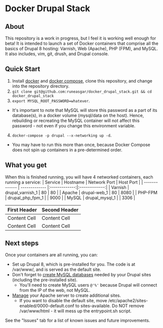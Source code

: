 # Docker Drupal Stack

## About
This repository is a work in progress, but I feel it is working well enough for beta! It is intended to launch a set of Docker containers that comprise all the basics of Drupal 8 hosting: Varnish, Web (Apache), PHP (FPM), and MySQL. It also includes, vim, git, drush, and Drupal console.

## Quick Start
1. Install [docker](https://docs.docker.com/engine/installation/) and [docker compose](https://docs.docker.com/compose/install/), clone this repository, and change into the repository directory.
2. `git clone git@github.com:runeasgar/docker_drupal_stack.git && cd docker_drupal_stack`
3. `export MYSQL_ROOT_PASSWORD=whatever`.
  * It's important to note that MySQL will store this password as a part of its database(s), in a docker volume (mysql/data on the host). Hence, rebuilding or recreating the MySQL container will not affect this password - not even if you change this environment variable.
4. `docker-compose -p drupal --x-networking up -d`.
  * You may have to run this more than once, because Docker Compose does not spin up containers in a pre-determined order.

## What you get
When this is finished running, you will have 4 networked containers, each running a service: 
| Service | Hostname | Network Port | Host Port |
| ------------- | ------------- |:-------------:|:-------------:|
| Varnish | drupal_varnish_1 | 80 | 80 |
| Apache | drupal-web_1 | 80 | 8080 |
| PHP-FPM | drupal_php_fpm_1 | | 9000 |
| MySQL | drupal_mysql_1 | | 3306 |

| First Header  | Second Header |
| ------------- | ------------- |
| Content Cell  | Content Cell  |
| Content Cell  | Content Cell  |

## Next steps
Once your containers are all running, you can:
* Set up Drupal 8, which is pre-installed for you. The code is at /var/www/, and is served as the default site.
* Don't forget to [create MySQL databases](https://www.drupal.org/documentation/install/create-database#mysql_commands) needed by your Drupal sites (including the pre-installed site).
  * You'll need to create MySQL users `@'%'` because Drupal will connect from the IP of the web, not MySQL.
* [Manage](https://help.ubuntu.com/lts/serverguide/httpd.html) your Apache server to create additional sites.
  * If you want to disable the default site, move /etc/apache2/sites-enabled/0000-default.conf to sites-available. Do NOT remove /var/www/html - it will mess up the entrypoint.sh script.

See the "Issues" tab for a list of known issues and future improvements.
